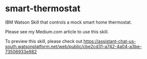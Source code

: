 # smart-thermostat
IBM Watson Skill that controls a mock smart home thermostat.

Please see my Medium.com article to use this skill.

To preview this skill, please check out https://assistant-chat-us-south.watsonplatform.net/web/public/cbe2cd31-a742-4a04-a3be-73506933e982
